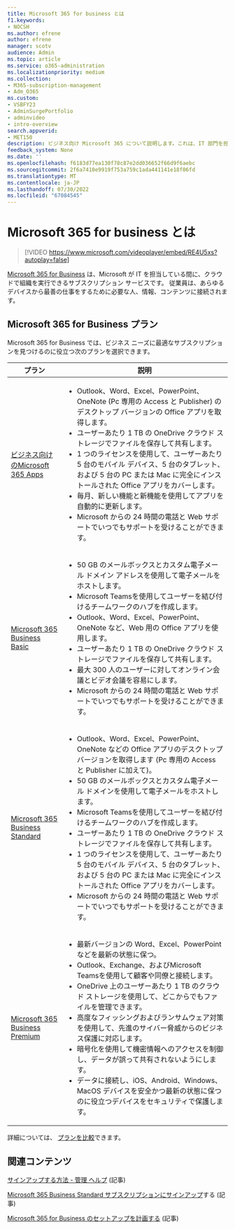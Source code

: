 ```yaml
---
title: Microsoft 365 for business とは
f1.keywords:
- NOCSH
ms.author: efrene
author: efrene
manager: scotv
audience: Admin
ms.topic: article
ms.service: o365-administration
ms.localizationpriority: medium
ms.collection:
- M365-subscription-management
- Adm_O365
ms.custom:
- VSBFY23
- AdminSurgePortfolio
- adminvideo
- intro-overview
search.appverid:
- MET150
description: ビジネス向け Microsoft 365 について説明します。これは、IT 部門を担当するサブスクリプション サービスです。
feedback_system: None
ms.date: ''
ms.openlocfilehash: f6183d77ea130f78c87e2dd036652f66d9f6aebc
ms.sourcegitcommit: 2f6a7410e9919f753a759c1ada441141e18f06fd
ms.translationtype: MT
ms.contentlocale: ja-JP
ms.lasthandoff: 07/30/2022
ms.locfileid: "67084545"
---
```

# <a name="what-is-microsoft-365-for-business"></a>Microsoft 365 for business とは

> [!VIDEO https://www.microsoft.com/videoplayer/embed/RE4U5xs?autoplay=false]

[Microsoft 365 for Business](https://www.microsoft.com/microsoft-365/business) は、Microsoft が IT を担当している間に、クラウドで組織を実行できるサブスクリプション サービスです。 従業員は、あらゆるデバイスから最善の仕事をするために必要な人、情報、コンテンツに接続されます。

## <a name="microsoft-365-for-business-plans"></a>Microsoft 365 for Business プラン

Microsoft 365 for Business では、ビジネス ニーズに最適なサブスクリプションを見つけるのに役立つ次のプランを選択できます。

|プラン|説明|
|---|---|
|[ビジネス向けのMicrosoft 365 Apps](https://www.microsoft.com/microsoft-365/business/microsoft-365-apps-for-business)|<ul><li>Outlook、Word、Excel、PowerPoint、OneNote (Pc 専用の Access と Publisher) のデスクトップ バージョンの Office アプリを取得します。</li><li>ユーザーあたり 1 TB の OneDrive クラウド ストレージでファイルを保存して共有します。</li><li>1 つのライセンスを使用して、ユーザーあたり 5 台のモバイル デバイス、5 台のタブレット、および 5 台の PC または Mac に完全にインストールされた Office アプリをカバーします。</li><li>毎月、新しい機能と新機能を使用してアプリを自動的に更新します。</li><li>Microsoft からの 24 時間の電話と Web サポートでいつでもサポートを受けることができます。</li></ul>|
|[Microsoft 365 Business Basic](https://www.microsoft.com/microsoft-365/business/microsoft-365-business-basic)|<ul><li>50 GB のメールボックスとカスタム電子メール ドメイン アドレスを使用して電子メールをホストします。</li><li>Microsoft Teamsを使用してユーザーを結び付けるチームワークのハブを作成します。</li><li>Outlook、Word、Excel、PowerPoint、OneNote など、Web 用の Office アプリを使用します。</li><li>ユーザーあたり 1 TB の OneDrive クラウド ストレージでファイルを保存して共有します。</li><li>最大 300 人のユーザーに対してオンライン会議とビデオ会議を容易にします。</li><li>Microsoft からの 24 時間の電話と Web サポートでいつでもサポートを受けることができます。</li></ul>|
|[Microsoft 365 Business Standard](https://www.microsoft.com/microsoft-365/business/microsoft-365-business-standard)|<ul><li>Outlook、Word、Excel、PowerPoint、OneNote などの Office アプリのデスクトップ バージョンを取得します (Pc 専用の Access と Publisher に加えて)。</li><li>50 GB のメールボックスとカスタム電子メール ドメインを使用して電子メールをホストします。</li><li>Microsoft Teamsを使用してユーザーを結び付けるチームワークのハブを作成します。</li><li>ユーザーあたり 1 TB の OneDrive クラウド ストレージでファイルを保存して共有します。</li><li>1 つのライセンスを使用して、ユーザーあたり 5 台のモバイル デバイス、5 台のタブレット、および 5 台の PC または Mac に完全にインストールされた Office アプリをカバーします。</li><li>Microsoft からの 24 時間の電話と Web サポートでいつでもサポートを受けることができます。</li></ul>|
|[Microsoft 365 Business Premium](https://www.microsoft.com/microsoft-365/business/microsoft-365-business-premium)|<ul><li>最新バージョンの Word、Excel、PowerPointなどを最新の状態に保つ。</li><li>Outlook、Exchange、およびMicrosoft Teamsを使用して顧客や同僚と接続します。</li><li>OneDrive 上のユーザーあたり 1 TB のクラウド ストレージを使用して、どこからでもファイルを管理できます。</li><li>高度なフィッシングおよびランサムウェア対策を使用して、先進のサイバー脅威からのビジネス保護に対応します。</li><li>暗号化を使用して機密情報へのアクセスを制御し、データが誤って共有されないようにします。</li><li>データに接続し、iOS、Android、Windows、MacOS デバイスを安全かつ最新の状態に保つのに役立つデバイスをセキュリティで保護します。</li></ul>|

詳細については、 [プランを比較](https://www.microsoft.com/microsoft-365/business#coreui-heading-hiatrep)できます。

## <a name="related-content"></a>関連コンテンツ

[サインアップする方法 - 管理 ヘルプ](../admin-overview/sign-up-for-office-365.md) (記事)

[Microsoft 365 Business Standard サブスクリプションにサインアップ](../simplified-signup/signup-business-standard.md)する (記事)

[Microsoft 365 for Business のセットアップを計画する](../setup/plan-your-setup.md) (記事)
